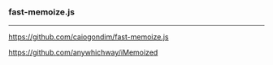 ### fast-memoize.js
---
https://github.com/caiogondim/fast-memoize.js

https://github.com/anywhichway/iMemoized

```
```

```
```

```
```


